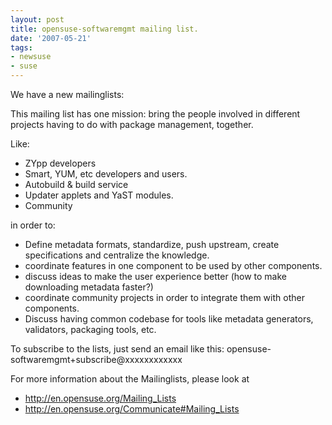 ```yaml
---
layout: post
title: opensuse-softwaremgmt mailing list.
date: '2007-05-21'
tags:
- newsuse
- suse
---
```


We have a new mailinglists:

This mailing list has one mission: bring the people involved in different  
projects having to do with package management, together.

Like:

* ZYpp developers  
* Smart, YUM, etc developers and users.  
* Autobuild & build service  
* Updater applets and YaST modules.  
* Community

in order to:

* Define metadata formats, standardize, push upstream, create specifications and centralize the knowledge.  
* coordinate features in one component to be used by other components.  
* discuss ideas to make the user experience better (how to make downloading metadata faster?)  
* coordinate community projects in order to integrate them with other components.  
* Discuss having common codebase for tools like metadata generators, validators, packaging tools, etc.

To subscribe to the lists, just send an email like this: opensuse-softwaremgmt+subscribe@xxxxxxxxxxxx

For more information about the Mailinglists, please look at

* http://en.opensuse.org/Mailing_Lists  
* http://en.opensuse.org/Communicate#Mailing_Lists

